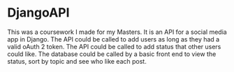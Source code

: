 # DjangoAPI
This was a coursework I made for my Masters. It is an API for a social media app in Django.
The API could be called to add users as long as they had a valid oAuth 2 token.
The API could be called to add status that other users could like. The database could be called by a basic front end to view the status, sort by topic and see who like each post.
